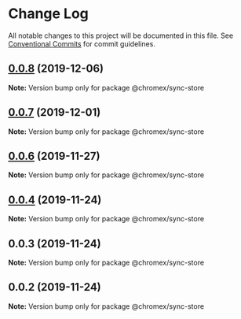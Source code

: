 # Change Log

All notable changes to this project will be documented in this file.
See [Conventional Commits](https://conventionalcommits.org) for commit guidelines.

## [0.0.8](https://github.com/bluepropane/chromex/compare/@chromex/sync-store@0.0.5...@chromex/sync-store@0.0.8) (2019-12-06)

**Note:** Version bump only for package @chromex/sync-store





## [0.0.7](https://github.com/bluepropane/chromex/compare/@chromex/sync-store@0.0.6...@chromex/sync-store@0.0.7) (2019-12-01)

**Note:** Version bump only for package @chromex/sync-store





## [0.0.6](https://github.io/bluepropane/chromex/compare/@chromex/sync-store@0.0.5...@chromex/sync-store@0.0.6) (2019-11-27)

**Note:** Version bump only for package @chromex/sync-store





## [0.0.4](https://github.com/bluepropane/create-chrome-extension/compare/@chromex/sync-store@0.0.3...@chromex/sync-store@0.0.4) (2019-11-24)

**Note:** Version bump only for package @chromex/sync-store





## 0.0.3 (2019-11-24)

**Note:** Version bump only for package @chromex/sync-store





## 0.0.2 (2019-11-24)

**Note:** Version bump only for package @chromex/sync-store
